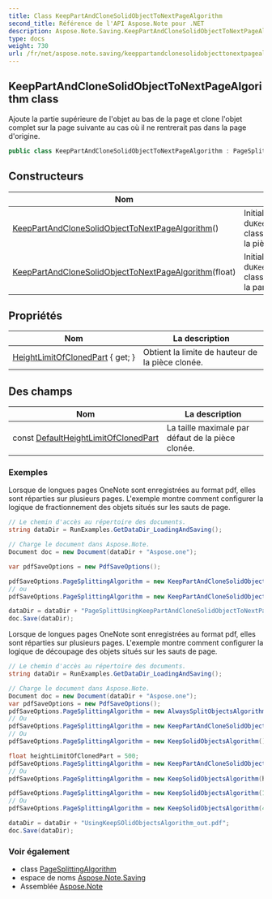 ```yaml
---
title: Class KeepPartAndCloneSolidObjectToNextPageAlgorithm
second_title: Référence de l'API Aspose.Note pour .NET
description: Aspose.Note.Saving.KeepPartAndCloneSolidObjectToNextPageAlgorithm classe. Ajoute la partie supérieure de lobjet au bas de la page et clone lobjet complet sur la page suivante au cas où il ne rentrerait pas dans la page dorigine.
type: docs
weight: 730
url: /fr/net/aspose.note.saving/keeppartandclonesolidobjecttonextpagealgorithm/
---
```

## KeepPartAndCloneSolidObjectToNextPageAlgorithm class

Ajoute la partie supérieure de l'objet au bas de la page et clone l'objet complet sur la page suivante au cas où il ne rentrerait pas dans la page d'origine.

```csharp
public class KeepPartAndCloneSolidObjectToNextPageAlgorithm : PageSplittingAlgorithm
```

## Constructeurs

| Nom | La description |
| --- | --- |
| [KeepPartAndCloneSolidObjectToNextPageAlgorithm](keeppartandclonesolidobjecttonextpagealgorithm/#constructor)() | Initialise une nouvelle instance du`KeepPartAndCloneSolidObjectToNextPageAlgorithm` classe, en utilisant la limite de hauteur par défaut de la pièce clonée. |
| [KeepPartAndCloneSolidObjectToNextPageAlgorithm](keeppartandclonesolidobjecttonextpagealgorithm/#constructor_1)(float) | Initialise une nouvelle instance du`KeepPartAndCloneSolidObjectToNextPageAlgorithm` classe, en utilisant la limite de hauteur spécifique de la partie clonée. |

## Propriétés

| Nom | La description |
| --- | --- |
| [HeightLimitOfClonedPart](../../aspose.note.saving/keeppartandclonesolidobjecttonextpagealgorithm/heightlimitofclonedpart/) { get; } | Obtient la limite de hauteur de la pièce clonée. |

## Des champs

| Nom | La description |
| --- | --- |
| const [DefaultHeightLimitOfClonedPart](../../aspose.note.saving/keeppartandclonesolidobjecttonextpagealgorithm/defaultheightlimitofclonedpart/) | La taille maximale par défaut de la pièce clonée. |

### Exemples

Lorsque de longues pages OneNote sont enregistrées au format pdf, elles sont réparties sur plusieurs pages. L'exemple montre comment configurer la logique de fractionnement des objets situés sur les sauts de page.

```csharp
// Le chemin d'accès au répertoire des documents.
string dataDir = RunExamples.GetDataDir_LoadingAndSaving();

// Charge le document dans Aspose.Note.
Document doc = new Document(dataDir + "Aspose.one");

var pdfSaveOptions = new PdfSaveOptions();

pdfSaveOptions.PageSplittingAlgorithm = new KeepPartAndCloneSolidObjectToNextPageAlgorithm(100);
// ou
pdfSaveOptions.PageSplittingAlgorithm = new KeepPartAndCloneSolidObjectToNextPageAlgorithm(400);

dataDir = dataDir + "PageSplittUsingKeepPartAndCloneSolidObjectToNextPageAlgorithm_out.pdf";
doc.Save(dataDir);
```

Lorsque de longues pages OneNote sont enregistrées au format pdf, elles sont réparties sur plusieurs pages. L'exemple montre comment configurer la logique de découpage des objets situés sur les sauts de page.

```csharp
// Le chemin d'accès au répertoire des documents.
string dataDir = RunExamples.GetDataDir_LoadingAndSaving();

// Charge le document dans Aspose.Note.
Document doc = new Document(dataDir + "Aspose.one");
var pdfSaveOptions = new PdfSaveOptions();
pdfSaveOptions.PageSplittingAlgorithm = new AlwaysSplitObjectsAlgorithm();
// Ou
pdfSaveOptions.PageSplittingAlgorithm = new KeepPartAndCloneSolidObjectToNextPageAlgorithm();
// Ou
pdfSaveOptions.PageSplittingAlgorithm = new KeepSolidObjectsAlgorithm();

float heightLimitOfClonedPart = 500;
pdfSaveOptions.PageSplittingAlgorithm = new KeepPartAndCloneSolidObjectToNextPageAlgorithm(heightLimitOfClonedPart);
// Ou
pdfSaveOptions.PageSplittingAlgorithm = new KeepSolidObjectsAlgorithm(heightLimitOfClonedPart);

pdfSaveOptions.PageSplittingAlgorithm = new KeepSolidObjectsAlgorithm(100);
// Ou
pdfSaveOptions.PageSplittingAlgorithm = new KeepSolidObjectsAlgorithm(400);

dataDir = dataDir + "UsingKeepSOlidObjectsAlgorithm_out.pdf";
doc.Save(dataDir);
```

### Voir également

* class [PageSplittingAlgorithm](../pagesplittingalgorithm/)
* espace de noms [Aspose.Note.Saving](../../aspose.note.saving/)
* Assemblée [Aspose.Note](../../)


